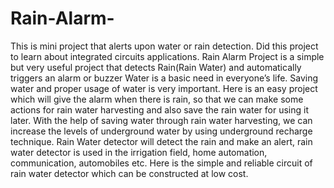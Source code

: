 # Rain-Alarm-
This is mini project that alerts upon water or rain detection. Did this project to learn about integrated circuits applications.
Rain Alarm Project is a simple but very useful project that detects Rain(Rain Water) and automatically triggers an alarm or buzzer
Water is a basic need in everyone’s life. Saving water and proper usage of water is very important. Here is an easy project which will give the alarm when there is rain, so that we can make some actions for rain water harvesting and also save the rain water for using it later.
With the help of saving water through rain water harvesting, we can increase the levels of underground water by using underground recharge technique.
Rain Water detector will detect the rain and make an alert, rain water detector is used in the irrigation field, home automation, communication, automobiles etc. Here is the simple and reliable circuit of rain water detector which can be constructed at low cost.
